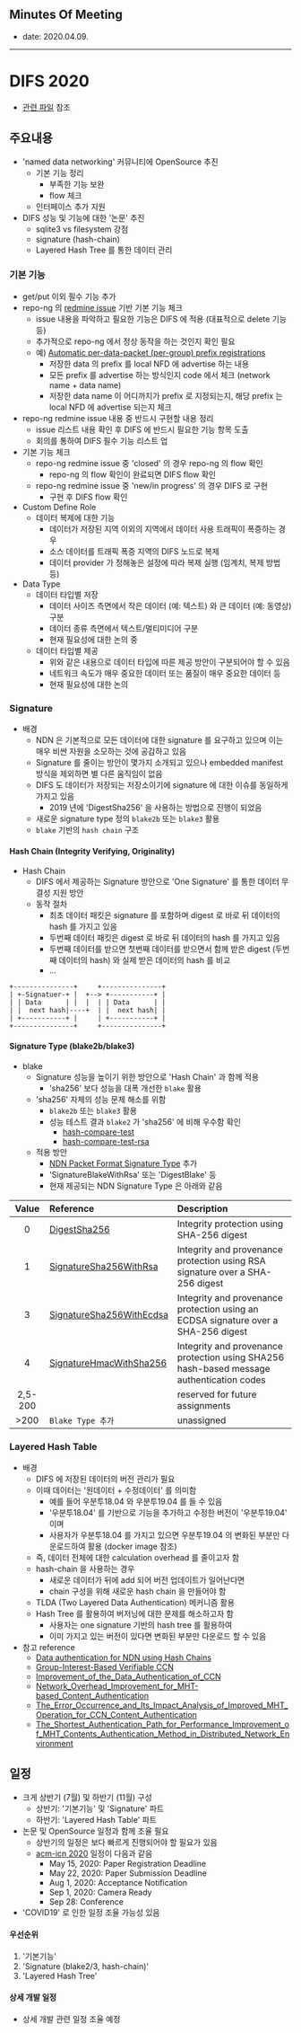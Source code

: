 ## Minutes Of Meeting

- date: 2020.04.09.

---

# DIFS 2020

- [관련 파일](https://github.com/uni2u/difs/blob/master/reference/difs_2020.pdf) 참조

## 주요내용

- 'named data networking' 커뮤니티에 OpenSource 추진
  - 기본 기능 정리
    - 부족한 기능 보완
    - flow 체크
  - 인터페이스 추가 지원
- DIFS 성능 및 기능에 대한 '논문' 추진
  - sqlite3 vs filesystem 강점
  - signature (hash-chain)
  - Layered Hash Tree 를 통한 데이터 관리

### 기본 기능

- get/put 이외 필수 기능 추가
- repo-ng 의 [redmine issue](https://redmine.named-data.net/projects/repo-ng/issues/report) 기반 기본 기능 체크
  - issue 내용을 파악하고 필요한 기능은 DIFS 에 적용 (대표적으로 delete 기능 등)
  - 추가적으로 repo-ng 에서 정상 동작을 하는 것인지 확인 필요
  - 예) [Automatic per-data-packet (per-group) prefix registrations](https://redmine.named-data.net/issues/4247)
    - 저장한 data 의 prefix 를 local NFD 에 advertise 하는 내용
    - 모든 prefix 를 advertise 하는 방식인지 code 에서 체크 (network name + data name)
    - 저장한 data name 이 어디까지가 prefix 로 지정되는지, 해당 prefix 는 local NFD 에 advertise 되는지 체크
- repo-ng redmine issue 내용 중 반드시 구현할 내용 정리
  - issue 리스트 내용 확인 후 DIFS 에 반드시 필요한 기능 항목 도출
  - 회의를 통하여 DIFS 필수 기능 리스트 업
- 기본 기능 체크
  - repo-ng redmine issue 중 'closed' 의 경우 repo-ng 의 flow 확인
    - repo-ng 의 flow 확인이 완료되면 DIFS flow 확인
  - repo-ng redmine issue 중 'new/in progress' 의 경우 DIFS 로 구현
    - 구현 후 DIFS flow 확인
- Custom Define Role
  - 데이터 복제에 대한 기능
    - 데이터가 저장된 지역 이외의 지역에서 데이터 사용 트래픽이 폭증하는 경우
    - 소스 데이터를 트래픽 폭증 지역의 DIFS 노드로 복제
    - 데이터 provider 가 정해놓은 설정에 따라 복제 실행 (임계치, 복제 방법 등)
- Data Type
  - 데이터 타입별 저장
    - 데이터 사이즈 측면에서 작은 데이터 (예: 텍스트) 와 큰 데이터 (예: 동영상) 구분
    - 데이터 종류 측면에서 텍스트/멀티미디어 구분
    - 현재 필요성에 대한 논의 중
  - 데이터 타입별 제공
    - 위와 같은 내용으로 데이터 타입에 따른 제공 방안이 구분되어야 할 수 있음
    - 네트워크 속도가 매우 중요한 데이터 또는 품질이 매우 중요한 데이터 등
    - 현재 필요성에 대한 논의

### Signature

- 배경
  - NDN 은 기본적으로 모든 데이터에 대한 signature 를 요구하고 있으며 이는 매우 비싼 자원을 소모하는 것에 공감하고 있음
  - Signature 를 줄이는 방안이 몇가지 소개되고 있으나 embedded manifest 방식을 제외하면 별 다른 움직임이 없음
  - DIFS 도 데이터가 저장되는 저장소이기에 signature 에 대한 이슈를 동일하게 가지고 있음
    - 2019 년에 'DigestSha256' 을 사용하는 방법으로 진행이 되었음
  - 새로운 signature type 정의 `blake2b` 또는 `blake3` 활용
  - `blake` 기반의 `hash chain` 구조

#### Hash Chain (Integrity Verifying, Originality)

- Hash Chain
  - DIFS 에서 제공하는 Signature 방안으로 'One Signature' 를 통한 데이터 무결성 지원 방안
  - 동작 절차
    - 최초 데이터 패킷은 signature 를 포함하며 digest 로 바로 뒤 데이터의 hash 를 가지고 있음
    - 두번째 데이터 패킷은 digest 로 바로 뒤 데이터의 hash 를 가지고 있음
    - 두번째 데이터를 받으면 첫번째 데이터를 받으면서 함께 받은 digest (두번째 데이터의 hash) 와 실제 받은 데이터의 hash 를 비교
    - ...

```
+---------------+     +---------------+
| +-Signatuer-+ |  +--> +-----------+ |
| | Data      | |  |  | | Data      | |
| |  next hash|----+  | |  next hash| |
| +-----------+ |     | +-----------+ |
+---------------+     +---------------+
```

#### Signature Type (blake2b/blake3)

- blake
  - Signature 성능을 높이기 위한 방안으로 'Hash Chain' 과 함께 적용
    - 'sha256' 보다 성능을 대폭 개선한 `blake` 활용
  - 'sha256' 자체의 성능 문제 해소를 위함
    - `blake2b` 또는 `blake3` 활용
    - 성능 테스트 결과 `blake2` 가 'sha256' 에 비해 우수함 확인
      - [hash-compare-test](https://github.com/uni2u/difs/blob/master/reference/hash-compare-test%20(7).pdf)
      - [hash-compare-test-rsa](https://github.com/uni2u/difs/blob/master/reference/hash-compare-test-rsa%20(1).pdf)
  - 적용 방안
    - [NDN Packet Format Signature Type](https://named-data.net/doc/NDN-packet-spec/current/signature.html) 추가
    - 'SignatureBlakeWithRsa' 또는 'DigestBlake' 등
    - 현재 제공되는 NDN Signature Type 은 아래와 같음

| Value | Reference | Description |
|:---:|:---|:---|
| 0 | [DigestSha256](https://named-data.net/doc/NDN-packet-spec/current/signature.html#digestsha256) | Integrity protection using SHA-256 digest |
| 1 | [SignatureSha256WithRsa](https://named-data.net/doc/NDN-packet-spec/current/signature.html#signaturesha256withrsa) | Integrity and provenance protection using RSA signature over a SHA-256 digest |
| 3 | [SignatureSha256WithEcdsa](https://named-data.net/doc/NDN-packet-spec/current/signature.html#signaturesha256withecdsa) | Integrity and provenance protection using an ECDSA signature over a SHA-256 digest |
| 4 | [SignatureHmacWithSha256](https://named-data.net/doc/NDN-packet-spec/current/signature.html#signaturehmacwithsha256) | Integrity and provenance protection using SHA256 hash-based message authentication codes |
| 2,5-200 | | reserved for future assignments |
| >200 | `Blake Type 추가` | unassigned |

### Layered Hash Table

- 배경
  - DIFS 에 저장된 데이터의 버전 관리가 필요
  - 이때 데이터는 '원데이터 + 수정데이터' 를 의미함
    - 예를 들어 우분투18.04 와 우분투19.04 를 들 수 있음
    - '우분투18.04' 를 기반으로 기능을 추가하고 수정한 버전이 '우분투19.04' 이며
    - 사용자가 우분투18.04 를 가지고 있으면 우분투19.04 의 변화된 부분만 다운로드하여 활용 (docker image 참조)
  - 즉, 데이터 전체에 대한 calculation overhead 를 줄이고자 함
  - hash-chain 을 사용하는 경우
    - 새로운 데이터가 뒤에 add 되어 버전 업데이트가 일어난다면
    - chain 구성을 위해 새로운 hash chain 을 만들어야 함
  - TLDA (Two Layered Data Authentication) 메커니즘 활용
  - Hash Tree 를 활용하여 버저닝에 대한 문제를 해소하고자 함
    - 사용자는 one signature 기반의 hash tree 를 활용하여
    - 이미 가지고 있는 버전이 있다면 변화된 부분만 다운로드 할 수 있음
- 참고 reference
  - [Data authentication for NDN using Hash Chains](https://github.com/uni2u/difs/blob/master/reference/Data%20authentication%20for%20NDN%20using%20Hash%20Chains_.pdf)
  - [Group-Interest-Based Verifiable CCN](https://github.com/uni2u/difs/blob/master/reference/Group-Interest-Based%20Verifiable%20CCN.pdf)
  - [Improvement_of_the_Data_Authentication_of_CCN](https://github.com/uni2u/difs/blob/master/reference/Improvement_of_the_Data_Authentication_of_CCN.pdf)
  - [Network_Overhead_Improvement_for_MHT-based_Content_Authentication](https://github.com/uni2u/difs/blob/master/reference/Network_Overhead_Improvement_for_MHT-based_Content_Authentication_Scheme.pdf)
  - [The_Error_Occurrence_and_Its_Impact_Analysis_of_Improved_MHT_Operation_for_CCN_Content_Authentication](https://github.com/uni2u/difs/blob/master/reference/The_Error_Occurrence_and_Its_Impact_Analysis_of_Improved_MHT_Operation_for_CCN_Content_Authentication.pdf)
  - [The_Shortest_Authentication_Path_for_Performance_Improvement_of_MHT_Contents_Authentication_Method_in_Distributed_Network_Environment](https://github.com/uni2u/difs/blob/master/reference/The_Shortest_Authentication_Path_for_Performance_Improvement_of_MHT_Contents_Authentication_Method_in_Distributed_Network_Environment.pdf)

## 일정

- 크게 상반기 (7월) 및 하반기 (11월) 구성
  - 상반기: '기본기능' 및 'Signature' 파트
  - 하반기: 'Layered Hash Table' 파트
- 논문 및 OpenSource 일정과 함께 조율 필요
  - 상반기의 일정은 보다 빠르게 진행되어야 할 필요가 있음
  - [acm-icn 2020](http://conferences.sigcomm.org/acm-icn/2020/) 일정이 다음과 같음
    - May 15, 2020: Paper Registration Deadline
    - May 22, 2020: Paper Submission Deadline
    - Aug 1, 2020: Acceptance Notification
    - Sep 1, 2020: Camera Ready
    - Sep 28: Conference
- 'COVID19' 로 인한 일정 조율 가능성 있음

#### 우선순위

1. '기본기능'
2. 'Signature (blake2/3, hash-chain)'
3. 'Layered Hash Tree'

#### 상세 개발 일정

- 상세 개발 관련 일정 조율 예정
